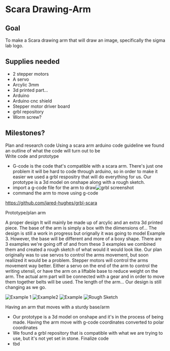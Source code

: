 # Scara Drawing-Arm

## Goal
To make a Scara drawing arm that will draw an image, specifically the sigma lab logo. 

## Supplies needed
- 2 stepper motors
- A servo 
- Arcylic 3mm
- 3d printed part...
- Arduino
- Arduino cnc shield
- Stepper motor driver board
- grbl repository
- Worm screw?

## Milestones?
Plan and research code
Using a scara arm arduino code guideline we found an outline of what the code will turn out to be   
Write code and prototype
- G-code is the code that's compatible with a scara arm. There's just one problem it will be hard to code through arduino, so in order to make it easier we used a grbl respositry that will do everything for us. Our prototype is a 3d model on onshape along with a rough sketch.
-  import a g-code file for the arm to draw![grbl screenshot](https://user-images.githubusercontent.com/71407017/149539549-78858c83-d3bb-411f-9aa4-52939c9474c7.png)
-  command the arm to move using g-code

https://github.com/jared-hughes/grbl-scara

Prototype/plan arm

A proper design 
 It will mainly be made up of arcylic and an extra 3d printed piece. The base of the arm is simply a box with the diimensions of... The design is still a work in progress but orignally it was going to model Example 3. However, the base will be different and more of a boxy shape. There are 3 examples we're going off of and from these 3 examples we combined them and created a rough sketch of what would it would look like. Our plan originally was to use servos to control the arms movement, but soon realiized it would be a problem. Stepper motors will control the arms movement way better. Either a servo on the end of the arm to control the writing utensil, or have the arm on a liftable base to reduce weight on the arm. The actual arm part will be connected with a gear and in order to move them together belts will be used. The length of the arm...  Our design is still changing as we go.
 

![Example 1](https://user-images.githubusercontent.com/71407017/149539760-bfa3f358-26f1-4adc-9907-9906ecca15b4.png)
![Example2](https://user-images.githubusercontent.com/71407017/149539886-1a7be6fc-a0eb-424a-a88b-248c7c801427.png)
![Example](https://user-images.githubusercontent.com/71407017/149539899-7c9a35a5-f28f-4c80-ae3b-012cc656271f.png)
![Rough Sketch](https://user-images.githubusercontent.com/71407017/149540030-b95e0377-2394-430b-90cd-200b2f863f92.png)


Having an arm that moves with a sturdy base/arm
- Our prototype is a 3d model on onshape and it's in the process of being made.
Having the arm move with g-code coordinates converted to polar coordinates
- We found a grbl repository that is compatible with what we are trying to use, but it's not yet set in stone.
Finalize code
- tbd






